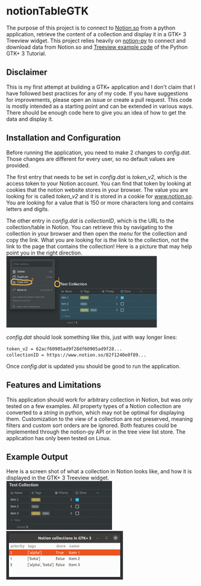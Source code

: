 # notionTableGTK
The purpose of this project is to connect to [Notion.so](https://www.notion.so) from a python application, retrieve the content of a collection and display it in a GTK+ 3 Treeview widget. This project relies heavily on [notion-py](https://github.com/jamalex/notion-py) to connect and download data from Notion.so and [Treeview example code](https://python-gtk-3-tutorial.readthedocs.io/en/latest/treeview.html) of the Python GTK+ 3 Tutorial.

## Disclaimer

This is my first attempt at building a GTK+ application and I don't claim that I have followed best practices for any of my code. If you have suggestions for improvements, please open an issue or create a pull request.
This code is mostly intended as a starting point and can be extended in various ways. There should be enough code here to give you an idea of how to get the data and display it.

## Installation and Configuration

Before running the application, you need to make 2 changes to *config.dat*. Those changes are different for every user, so no default values are provided.

The first entry that needs to be set in *config.dat* is *token_v2*, which is the access token to your Notion account. You can find that token by looking at cookies that the notion website stores in your browser. The value you are looking for is called *token_v2* and it is stored in a cookie for *www.notion.so*. You are looking for a value that is 150 or more characters long and contains letters and digits.

The other entry in *config.dat* is *collectionID*, which is the URL to the collection/table in Notion. You can retrieve this by navigating to the collection in your browser and then open the *menu* for the collection and copy the link. What you are looking for is the link to the collection, not the link to the page that contains the collection! Here is a picture that may help point you in the right direction. 
<img src="./img/notionCollectionLink.jpg" width="400">

*config.dat* should look something like this, just with way longer lines:

```
token_v2 = 62acf60905ad9f28df60905ad9f28...
collectionID = https://www.notion.so/82f1240e0f89...
```
Once *config.dat* is updated you should be good to run the application.

## Features and Limitations

This application should work for arbitrary collection in Notion, but was only tested on a few examples. All property types of a Notion collection are converted to a *string* in python, which may not be optimal for displaying them. Customization to the view of a collection are not preserved, meaning filters and custom sort orders are be ignored. Both features could be implemented through the notion-py API or in the tree view list store. The application has only been tested on Linux.

## Example Output

Here is a screen shot of what a collection in Notion looks like, and how it is displayed in the GTK+ 3 Treeview widget.
<img src="./img/NotionCollection.jpg" width="281">
<img src="./img/GTKApp.jpg" width="310">

